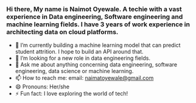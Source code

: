 ### Hi there, My name is Naimot Oyewale. A techie with a vast experience in Data engineering, Software engineering and machine learning fields. I have 3 years of work experience in architecting data on cloud platforms.


- 🔭 I’m currently building a machine learning model that can predict student attrition. I hope to build an API around that.
- 🤔 I’m looking for a new role in data engineering fields.
- 💬 Ask me about anything concerning data engineering, software engineering, data science or machine learning.
- 📫 How to reach me: email: naimatoyewale@gmail.com
- 😄 Pronouns: Her/she
- ⚡ Fun fact: I love exploring the world of tech!
